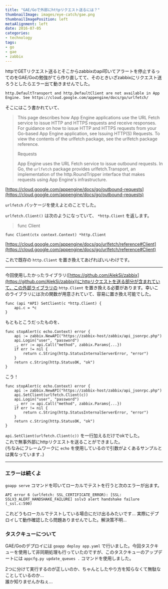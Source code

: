 ```yaml
---
title: "GAE/Goで外部にhttpリクエスト送るには？"
thumbnailImage: images/eye-catch/gae.png
thumbnailImagePosition: left
metaAlignment: left
date: 2016-07-05
categories:
- technology
tags:
- go
- gae
- zabbix
---
```


httpでGETリクエスト送るとそこからzabbixのapi叩いてアラートを停止するってのをGAE/Goの勉強がてら作り直してて、そのときいざzabbixにリクエスト送ろうとしたらエラー出て動きませんでした。

```
http.DefaultTransport and http.DefaultClient are not available in App Engine. See https://cloud.google.com/appengine/docs/go/urlfetch/
```
<!--more-->

そこにはこう書かれていて、

> This page describes how App Engine applications use the URL Fetch service to issue HTTP and HTTPS requests and receive responses. For guidance on how to issue HTTP and HTTPS requests from your Go-based App Engine application, see Issuing HTTP(S) Requests. To view the contents of the urlfetch package, see the urlfetch package reference.
>
> Requests
>
> App Engine uses the URL Fetch service to issue outbound requests. In Go, the `urlfetch` package provides urlfetch.Transport, an implementation of the http.RoundTripper interface that makes requests using App Engine's infrastructure.
>
[https://cloud.google.com/appengine/docs/go/outbound-requests](https://cloud.google.com/appengine/docs/go/outbound-requests)

`urlfetch` パッケージを使えよとのことでした。

`urlfetch.Client()` は次のようになっていて、 `*http.Client` を返します。

> func Client  
```
func Client(ctx context.Context) *http.Client
```
[https://cloud.google.com/appengine/docs/go/urlfetch/reference#Client](https://cloud.google.com/appengine/docs/go/urlfetch/reference#Client)

これで既存の `http.Client` を置き換えてあげればいいわけです。

---

今回使用したかったライブラリ([https://github.com/AlekSi/zabbix](https://github.com/AlekSi/zabbix))にhttpリクエストを送る部分が含まれていて、この外部ライブラリの `http.Client` を置き換える必要があります。幸いこのライブラリには次の関数が用意されていて、容易に置き換え可能でした。

```
func (api *API) SetClient(c *http.Client) {
	api.c = *c
}
```

もともとこうだったものを、

```
func stopAlert(c echo.Context) error {
	api := zabbix.NewAPI("https://zabbix-host/zabbix/api_jsonrpc.php")
	api.Login("user", "password")
	_, err := api.Call("method", zabbix.Params{...})
	if err != nil {
		return c.String(http.StatusInternalServerError, "error")
	}
	return c.String(http.StatusOK, "ok")
}
```

こう！

```
func stopAlert(c echo.Context) error {
	api := zabbix.NewAPI("https://zabbix-host/zabbix/api_jsonrpc.php")
	api.SetClient(urlfetch.Client(c))
	api.Login("user", "password")
	_, err := api.Call("method", zabbix.Params{...})
	if err != nil {
		return c.String(http.StatusInternalServerError, "error")
	}
	return c.String(http.StatusOK, "ok")
}
```

`api.SetClient(urlfetch.Client(c))` を一行加えるだけでokでした。  
これで無事外部にhttpリクエストを送ることができました。  
(ちなみにフレームワークに `echo` を使用しているので引数がよくあるサンプルとは異なっています..)

---

### エラーは続くよ

`goapp serve` コマンドを叩いてローカルでテストを行うと次のエラーが出ます。

```
API error 6 (urlfetch: SSL_CERTIFICATE_ERROR): [SSL: SSLV3_ALERT_HANDSHAKE_FAILURE] sslv3 alert handshake failure (_ssl.c:590)
```

これどうもローカルでテストしている場合にだけ出るみたいです...
実際にデプロイして動作確認したら問題ありませんでした。解決策不明...

### タスクキューについて

GAE/Goのデプロイには `goapp deploy app.yaml` で行いました。今回タスクキューを使用して非同期処理も行っていたのですが、このタスクキューのアップデートには `appcfg.py update_queues .` コマンドを使用しました。  
  
2つに分けて実行するのが正しいのか、ちゃんとしたやり方を知らなくて無駄なことしているのか...  
誰か知りませんかねぇ...
